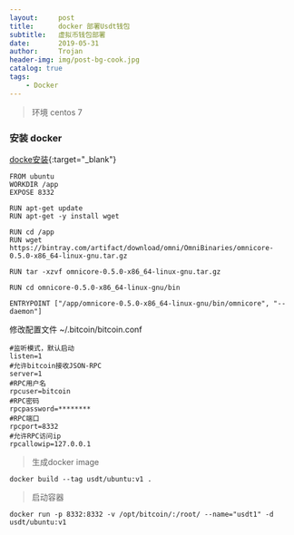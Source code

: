 ```yaml
---
layout:     post
title:      docker 部署Usdt钱包
subtitle:   虚拟币钱包部署
date:       2019-05-31
author:     Trojan
header-img: img/post-bg-cook.jpg
catalog: true
tags:
    - Docker
---
```



> 环境 centos 7

### 安装 docker

[docke安装](https://docs.docker.com/install/linux/docker-ce/centos/){:target="_blank"}


```
FROM ubuntu
WORKDIR /app
EXPOSE 8332

RUN apt-get update
RUN apt-get -y install wget

RUN cd /app
RUN wget https://bintray.com/artifact/download/omni/OmniBinaries/omnicore-0.5.0-x86_64-linux-gnu.tar.gz

RUN tar -xzvf omnicore-0.5.0-x86_64-linux-gnu.tar.gz

RUN cd omnicore-0.5.0-x86_64-linux-gnu/bin

ENTRYPOINT ["/app/omnicore-0.5.0-x86_64-linux-gnu/bin/omnicore", "--daemon"]
```

修改配置文件 ~/.bitcoin/bitcoin.conf

```
#监听模式，默认启动
listen=1  
#允许bitcoin接收JSON-RPC
server=1  
#RPC用户名
rpcuser=bitcoin 
#RPC密码
rpcpassword=********
#RPC端口
rpcport=8332
#允许RPC访问ip
rpcallowip=127.0.0.1
```

> 生成docker image
```
docker build --tag usdt/ubuntu:v1 .
```
>启动容器
```
docker run -p 8332:8332 -v /opt/bitcoin/:/root/ --name="usdt1" -d usdt/ubuntu:v1
```


